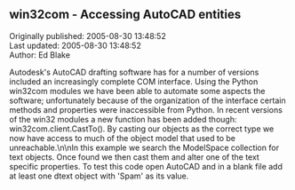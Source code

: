 ## win32com - Accessing AutoCAD entities  
Originally published: 2005-08-30 13:48:52  
Last updated: 2005-08-30 13:48:52  
Author: Ed Blake  
  
Autodesk's AutoCAD drafting software has for a number of versions included an increasingly complete COM interface.  Using the Python win32com modules we have been able to automate some aspects the software; unfortunately because of the organization of the interface certain methods and properties were inaccessible from Python.  In recent versions of the win32 modules a new function has been added though: win32com.client.CastTo().  By casting our objects as the correct type we now have access to much of the object model that used to be unreachable.\n\nIn this example we search the ModelSpace collection for text objects.  Once found we then cast them and alter one of the text specific properties.  To test this code open AutoCAD and in a blank file add at least one dtext object with 'Spam' as its value.